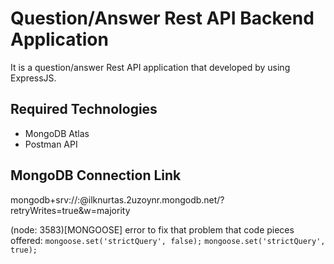 # Question/Answer Rest API Backend Application

It is a question/answer Rest API application that developed by using ExpressJS.

## Required Technologies

- MongoDB Atlas
- Postman API

## MongoDB Connection Link
mongodb+srv://<username>:<password>@ilknurtas.2uzoynr.mongodb.net/?retryWrites=true&w=majority

(node: 3583)[MONGOOSE] error 
to fix that problem that code pieces offered:
`mongoose.set('strictQuery', false);` 
`mongoose.set('strictQuery', true);`
